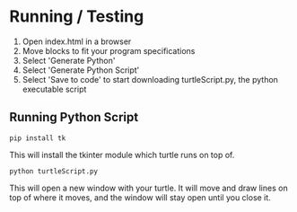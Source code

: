 # Running / Testing

1. Open index.html in a browser
2. Move blocks to fit your program specifications
3. Select 'Generate Python'
4. Select 'Generate Python Script'
5. Select 'Save to code' to start downloading turtleScript.py, the python executable script

## Running Python Script

    pip install tk
This will install the tkinter module which turtle runs on top of.
    
    python turtleScript.py
This will open a new window with your turtle. It will move and draw lines on top of where it moves, and the window will stay open until you close it.
